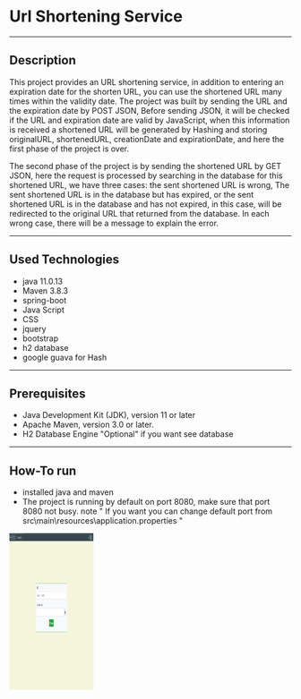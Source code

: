 # Url Shortening Service

---

## Description
This project provides an URL shortening service, in addition to entering an expiration date for the shorten URL, you can use the shortened URL many times within the validity date. The project was built by sending the URL and the expiration date by POST JSON, Before sending JSON, it will be checked if the URL and expiration date are valid by JavaScript, when this information is received a shortened URL will be generated by Hashing and storing originalURL, shortenedURL, creationDate and expirationDate, and here the first phase of the project is over.

The second phase of the project is by sending the shortened URL by GET JSON, here the request is processed by searching in the database for this shortened URL, we have three cases: the sent shortened URL is wrong, The sent shortened URL is in the database but has expired, or the sent shortened URL is in the database and has not expired, in this case, will be redirected to the original URL that returned from the database. In each wrong case, there will be a message to explain the error.

---

## Used Technologies
- java 11.0.13
- Maven 3.8.3
- spring-boot
- Java Script
- CSS
- jquery
- bootstrap
- h2 database
- google guava for Hash 

---

## Prerequisites
- Java Development Kit (JDK), version 11 or later
- Apache Maven, version 3.0 or later.
- H2 Database Engine "Optional" if you want see database

----

## How-To run

- installed java and maven
- The project is running by default on port 8080, make sure that port 8080 not busy. 
    note " If you want you can change default port from src\main\resources\application.properties "

<img src="./screenshots/home.PNG" width="150" height="280">




